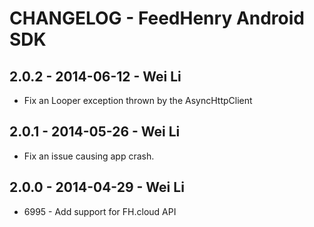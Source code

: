 # CHANGELOG - FeedHenry Android SDK

## 2.0.2 - 2014-06-12 - Wei Li

* Fix an Looper exception thrown by the AsyncHttpClient

## 2.0.1 - 2014-05-26 - Wei Li

* Fix an issue causing app crash.

## 2.0.0 - 2014-04-29 - Wei Li

* 6995 - Add support for FH.cloud API